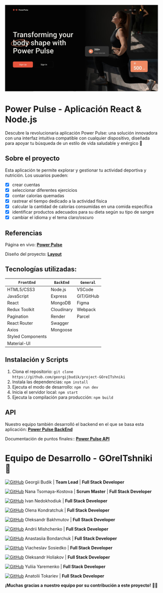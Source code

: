 <img width="980" alt="readme" src="public/readme-cover.jpg">

# Power Pulse - Aplicación React & Node.js

Descubre la revolucionaria aplicación Power Pulse: una solución innovadora con
una interfaz intuitiva compatible con cualquier dispositivo, diseñada para
apoyar tu búsqueda de un estilo de vida saludable y enérgico :runner:

## Sobre el proyecto

Esta aplicación te permite explorar y gestionar tu actividad deportiva y
nutrición. Los usuarios pueden:

- [x] crear cuentas
- [x] seleccionar diferentes ejercicios
- [x] contar calorías quemadas
- [x] rastrear el tiempo dedicado a la actividad física
- [x] calcular la cantidad de calorías consumidas en una comida específica
- [x] identificar productos adecuados para su dieta según su tipo de sangre
- [x] cambiar el idioma y el tema claro/oscuro

## Referencias

Página en vivo:
[**Power Pulse**](https://georgijbudik.github.io/project-GOreITshniki)

Diseño del proyecto:
[**Layout**](https://www.figma.com/file/FHAaMcWwZCDbzWPlowFhEf/Power-Pulse?type=design&mode=design&t=pEbMMrU24sjh3Lm3-0)

## Tecnologías utilizadas:

| `FrontEnd`        | `BackEnd`  | `General`  |
| ----------------- | ---------- | ---------- |
| HTML5/CSS3        | Node.js    | VSCode     |
| JavaScript        | Express    | GIT/GitHub |
| React             | MongoDB    | Figma      |
| Redux Toolkit     | Cloudinary | Webpack    |
| Pagination        | Render     | Parcel     |
| React Router      | Swagger    |            |
| Axios             | Mongoose   |            |
| Styled Components |            |            |
| Material-UI       |            |            |

## Instalación y Scripts

1. Clona el repositorio:
   `git clone https://github.com/georgijbudik/project-GOreITshniki`
2. Instala las dependencias: `npm install`
3. Ejecuta el modo de desarrollo: `npm run dev`
4. Inicia el servidor local: `npm start`
5. Ejecuta la compilación para producción: `npm build`

## API

Nuestro equipo también desarrolló el backend en el que se basa esta aplicación:
[**Power Pulse BackEnd**](https://github.com/georgijbudik/backend-GOreITshniki)

Documentación de puntos finales::
[**Power Pulse API**](https://backend-project-dl3a.onrender.com/api-docs/)

# Equipo de Desarrollo - GOreITshniki :eyes:

[![GitHub](https://img.shields.io/badge/GitHub-100000?style=flat&logo=github&logoColor=white)](https://github.com/georgijbudik)
Georgii Budik | **Team Lead** | **Full Stack Developer**

[![GitHub](https://img.shields.io/badge/GitHub-100000?style=flat&logo=github&logoColor=white)](https://github.com/NanaTsK)
Nana Tsomaya-Kostova | **Scrum Master** | **Full Stack Developer**

[![GitHub](https://img.shields.io/badge/GitHub-100000?style=flat&logo=github&logoColor=white)](https://github.com/Ivan011001)
Ivan Nedokhodiuk | **Full Stack Developer**

[![GitHub](https://img.shields.io/badge/GitHub-100000?style=flat&logo=github&logoColor=white)](https://github.com/olenakond)
Olena Kondratchuk | **Full Stack Developer**

[![GitHub](https://img.shields.io/badge/GitHub-100000?style=flat&logo=github&logoColor=white)](https://github.com/bajmutov)
Oleksandr Bakhmutov | **Full Stack Developer**

[![GitHub](https://img.shields.io/badge/GitHub-100000?style=flat&logo=github&logoColor=white)](https://github.com/AndriiMishch)
Andrii Mishchenko | **Full Stack Developer**

[![GitHub](https://img.shields.io/badge/GitHub-100000?style=flat&logo=github&logoColor=white)](https://github.com/AnastasiaBndr)
Anastasiia Bondarchuk | **Full Stack Developer**

[![GitHub](https://img.shields.io/badge/GitHub-100000?style=flat&logo=github&logoColor=white)](https://github.com/Slav-0N)
Viacheslav Sosiedko | **Full Stack Developer**

[![GitHub](https://img.shields.io/badge/GitHub-100000?style=flat&logo=github&logoColor=white)](https://github.com/Golik07)
Oleksandr Holiakov | **Full Stack Developer**

[![GitHub](https://img.shields.io/badge/GitHub-100000?style=flat&logo=github&logoColor=white)](https://github.com/yuliatos12)
Yuliia Yaremenko | **Full Stack Developer**

[![GitHub](https://img.shields.io/badge/GitHub-100000?style=flat&logo=github&logoColor=white)](https://github.com/Anatolii2709)
Anatolii Tokariev | **Full Stack Developer**

**¡Muchas gracias a nuestro equipo por su contribución a este proyecto!**
:blue_heart::yellow_heart:
